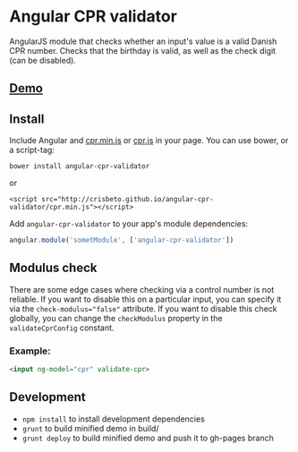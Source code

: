 # Angular CPR validator

AngularJS module that checks whether an input's value is a valid Danish CPR number.
Checks that the birthday is valid, as well as the check digit (can be disabled).

## [Demo](http://crisbeto.github.io/angular-cpr-validator/)

## Install

Include Angular and [cpr.min.js](https://raw.githubusercontent.com/crisbeto/angular-cpr-validator/master/cpr.min.js) or [cpr.js](https://raw.githubusercontent.com/crisbeto/angular-cpr-validator/master/cpr.js) in your page. You can use bower, or a script-tag:

`bower install angular-cpr-validator`

or

`<script src="http://crisbeto.github.io/angular-cpr-validator/cpr.min.js"></script>`


Add `angular-cpr-validator` to your app's module dependencies:

```javascript
angular.module('sometModule', ['angular-cpr-validator'])
```

## Modulus check
There are some edge cases where checking via a control number is not reliable.
If you want to disable this on a particular input, you can specify it via the `check-modulus="false"` attribute.
If you want to disable this check globally, you can change the `checkModulus` property in the `validateCprConfig` constant.

### Example:

```html
<input ng-model="cpr" validate-cpr>
```

## Development

*  `npm install` to install development dependencies
*  `grunt` to build minified demo in build/
*  `grunt deploy` to build minified demo and push it to gh-pages branch
